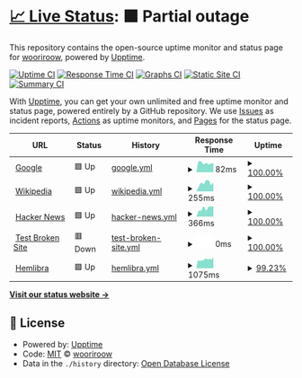 # [📈 Live Status](https://demo.upptime.js.org): <!--live status--> **🟧 Partial outage**

This repository contains the open-source uptime monitor and status page for [wooriroow](https://demo.upptime.js.org), powered by [Upptime](https://github.com/upptime/upptime).

[![Uptime CI](https://github.com/wooriroow/svrMonitoring/workflows/Uptime%20CI/badge.svg)](https://github.com/wooriroow/svrMonitoring/actions?query=workflow%3A%22Uptime+CI%22)
[![Response Time CI](https://github.com/wooriroow/svrMonitoring/workflows/Response%20Time%20CI/badge.svg)](https://github.com/wooriroow/svrMonitoring/actions?query=workflow%3A%22Response+Time+CI%22)
[![Graphs CI](https://github.com/wooriroow/svrMonitoring/workflows/Graphs%20CI/badge.svg)](https://github.com/wooriroow/svrMonitoring/actions?query=workflow%3A%22Graphs+CI%22)
[![Static Site CI](https://github.com/wooriroow/svrMonitoring/workflows/Static%20Site%20CI/badge.svg)](https://github.com/wooriroow/svrMonitoring/actions?query=workflow%3A%22Static+Site+CI%22)
[![Summary CI](https://github.com/wooriroow/svrMonitoring/workflows/Summary%20CI/badge.svg)](https://github.com/wooriroow/svrMonitoring/actions?query=workflow%3A%22Summary+CI%22)

With [Upptime](https://upptime.js.org), you can get your own unlimited and free uptime monitor and status page, powered entirely by a GitHub repository. We use [Issues](https://github.com/wooriroow/svrMonitoring/issues) as incident reports, [Actions](https://github.com/wooriroow/svrMonitoring/actions) as uptime monitors, and [Pages](https://demo.upptime.js.org) for the status page.

<!--start: status pages-->
<!-- This summary is generated by Upptime (https://github.com/upptime/upptime) -->
<!-- Do not edit this manually, your changes will be overwritten -->
<!-- prettier-ignore -->
| URL | Status | History | Response Time | Uptime |
| --- | ------ | ------- | ------------- | ------ |
| <img alt="" src="https://icons.duckduckgo.com/ip3/www.google.com.ico" height="13"> [Google](https://www.google.com) | 🟩 Up | [google.yml](https://github.com/wooriroow/svrMonitoring/commits/HEAD/history/google.yml) | <details><summary><img alt="Response time graph" src="./graphs/google/response-time-week.png" height="20"> 82ms</summary><br><a href="https://demo.upptime.js.org/history/google"><img alt="Response time 94" src="https://img.shields.io/endpoint?url=https%3A%2F%2Fraw.githubusercontent.com%2Fwooriroow%2FsvrMonitoring%2FHEAD%2Fapi%2Fgoogle%2Fresponse-time.json"></a><br><a href="https://demo.upptime.js.org/history/google"><img alt="24-hour response time 81" src="https://img.shields.io/endpoint?url=https%3A%2F%2Fraw.githubusercontent.com%2Fwooriroow%2FsvrMonitoring%2FHEAD%2Fapi%2Fgoogle%2Fresponse-time-day.json"></a><br><a href="https://demo.upptime.js.org/history/google"><img alt="7-day response time 82" src="https://img.shields.io/endpoint?url=https%3A%2F%2Fraw.githubusercontent.com%2Fwooriroow%2FsvrMonitoring%2FHEAD%2Fapi%2Fgoogle%2Fresponse-time-week.json"></a><br><a href="https://demo.upptime.js.org/history/google"><img alt="30-day response time 94" src="https://img.shields.io/endpoint?url=https%3A%2F%2Fraw.githubusercontent.com%2Fwooriroow%2FsvrMonitoring%2FHEAD%2Fapi%2Fgoogle%2Fresponse-time-month.json"></a><br><a href="https://demo.upptime.js.org/history/google"><img alt="1-year response time 94" src="https://img.shields.io/endpoint?url=https%3A%2F%2Fraw.githubusercontent.com%2Fwooriroow%2FsvrMonitoring%2FHEAD%2Fapi%2Fgoogle%2Fresponse-time-year.json"></a></details> | <details><summary><a href="https://demo.upptime.js.org/history/google">100.00%</a></summary><a href="https://demo.upptime.js.org/history/google"><img alt="All-time uptime 100.00%" src="https://img.shields.io/endpoint?url=https%3A%2F%2Fraw.githubusercontent.com%2Fwooriroow%2FsvrMonitoring%2FHEAD%2Fapi%2Fgoogle%2Fuptime.json"></a><br><a href="https://demo.upptime.js.org/history/google"><img alt="24-hour uptime 100.00%" src="https://img.shields.io/endpoint?url=https%3A%2F%2Fraw.githubusercontent.com%2Fwooriroow%2FsvrMonitoring%2FHEAD%2Fapi%2Fgoogle%2Fuptime-day.json"></a><br><a href="https://demo.upptime.js.org/history/google"><img alt="7-day uptime 100.00%" src="https://img.shields.io/endpoint?url=https%3A%2F%2Fraw.githubusercontent.com%2Fwooriroow%2FsvrMonitoring%2FHEAD%2Fapi%2Fgoogle%2Fuptime-week.json"></a><br><a href="https://demo.upptime.js.org/history/google"><img alt="30-day uptime 100.00%" src="https://img.shields.io/endpoint?url=https%3A%2F%2Fraw.githubusercontent.com%2Fwooriroow%2FsvrMonitoring%2FHEAD%2Fapi%2Fgoogle%2Fuptime-month.json"></a><br><a href="https://demo.upptime.js.org/history/google"><img alt="1-year uptime 100.00%" src="https://img.shields.io/endpoint?url=https%3A%2F%2Fraw.githubusercontent.com%2Fwooriroow%2FsvrMonitoring%2FHEAD%2Fapi%2Fgoogle%2Fuptime-year.json"></a></details>
| <img alt="" src="https://icons.duckduckgo.com/ip3/en.wikipedia.org.ico" height="13"> [Wikipedia](https://en.wikipedia.org) | 🟩 Up | [wikipedia.yml](https://github.com/wooriroow/svrMonitoring/commits/HEAD/history/wikipedia.yml) | <details><summary><img alt="Response time graph" src="./graphs/wikipedia/response-time-week.png" height="20"> 255ms</summary><br><a href="https://demo.upptime.js.org/history/wikipedia"><img alt="Response time 206" src="https://img.shields.io/endpoint?url=https%3A%2F%2Fraw.githubusercontent.com%2Fwooriroow%2FsvrMonitoring%2FHEAD%2Fapi%2Fwikipedia%2Fresponse-time.json"></a><br><a href="https://demo.upptime.js.org/history/wikipedia"><img alt="24-hour response time 263" src="https://img.shields.io/endpoint?url=https%3A%2F%2Fraw.githubusercontent.com%2Fwooriroow%2FsvrMonitoring%2FHEAD%2Fapi%2Fwikipedia%2Fresponse-time-day.json"></a><br><a href="https://demo.upptime.js.org/history/wikipedia"><img alt="7-day response time 255" src="https://img.shields.io/endpoint?url=https%3A%2F%2Fraw.githubusercontent.com%2Fwooriroow%2FsvrMonitoring%2FHEAD%2Fapi%2Fwikipedia%2Fresponse-time-week.json"></a><br><a href="https://demo.upptime.js.org/history/wikipedia"><img alt="30-day response time 206" src="https://img.shields.io/endpoint?url=https%3A%2F%2Fraw.githubusercontent.com%2Fwooriroow%2FsvrMonitoring%2FHEAD%2Fapi%2Fwikipedia%2Fresponse-time-month.json"></a><br><a href="https://demo.upptime.js.org/history/wikipedia"><img alt="1-year response time 206" src="https://img.shields.io/endpoint?url=https%3A%2F%2Fraw.githubusercontent.com%2Fwooriroow%2FsvrMonitoring%2FHEAD%2Fapi%2Fwikipedia%2Fresponse-time-year.json"></a></details> | <details><summary><a href="https://demo.upptime.js.org/history/wikipedia">100.00%</a></summary><a href="https://demo.upptime.js.org/history/wikipedia"><img alt="All-time uptime 100.00%" src="https://img.shields.io/endpoint?url=https%3A%2F%2Fraw.githubusercontent.com%2Fwooriroow%2FsvrMonitoring%2FHEAD%2Fapi%2Fwikipedia%2Fuptime.json"></a><br><a href="https://demo.upptime.js.org/history/wikipedia"><img alt="24-hour uptime 100.00%" src="https://img.shields.io/endpoint?url=https%3A%2F%2Fraw.githubusercontent.com%2Fwooriroow%2FsvrMonitoring%2FHEAD%2Fapi%2Fwikipedia%2Fuptime-day.json"></a><br><a href="https://demo.upptime.js.org/history/wikipedia"><img alt="7-day uptime 100.00%" src="https://img.shields.io/endpoint?url=https%3A%2F%2Fraw.githubusercontent.com%2Fwooriroow%2FsvrMonitoring%2FHEAD%2Fapi%2Fwikipedia%2Fuptime-week.json"></a><br><a href="https://demo.upptime.js.org/history/wikipedia"><img alt="30-day uptime 100.00%" src="https://img.shields.io/endpoint?url=https%3A%2F%2Fraw.githubusercontent.com%2Fwooriroow%2FsvrMonitoring%2FHEAD%2Fapi%2Fwikipedia%2Fuptime-month.json"></a><br><a href="https://demo.upptime.js.org/history/wikipedia"><img alt="1-year uptime 100.00%" src="https://img.shields.io/endpoint?url=https%3A%2F%2Fraw.githubusercontent.com%2Fwooriroow%2FsvrMonitoring%2FHEAD%2Fapi%2Fwikipedia%2Fuptime-year.json"></a></details>
| <img alt="" src="https://icons.duckduckgo.com/ip3/news.ycombinator.com.ico" height="13"> [Hacker News](https://news.ycombinator.com) | 🟩 Up | [hacker-news.yml](https://github.com/wooriroow/svrMonitoring/commits/HEAD/history/hacker-news.yml) | <details><summary><img alt="Response time graph" src="./graphs/hacker-news/response-time-week.png" height="20"> 366ms</summary><br><a href="https://demo.upptime.js.org/history/hacker-news"><img alt="Response time 333" src="https://img.shields.io/endpoint?url=https%3A%2F%2Fraw.githubusercontent.com%2Fwooriroow%2FsvrMonitoring%2FHEAD%2Fapi%2Fhacker-news%2Fresponse-time.json"></a><br><a href="https://demo.upptime.js.org/history/hacker-news"><img alt="24-hour response time 461" src="https://img.shields.io/endpoint?url=https%3A%2F%2Fraw.githubusercontent.com%2Fwooriroow%2FsvrMonitoring%2FHEAD%2Fapi%2Fhacker-news%2Fresponse-time-day.json"></a><br><a href="https://demo.upptime.js.org/history/hacker-news"><img alt="7-day response time 366" src="https://img.shields.io/endpoint?url=https%3A%2F%2Fraw.githubusercontent.com%2Fwooriroow%2FsvrMonitoring%2FHEAD%2Fapi%2Fhacker-news%2Fresponse-time-week.json"></a><br><a href="https://demo.upptime.js.org/history/hacker-news"><img alt="30-day response time 333" src="https://img.shields.io/endpoint?url=https%3A%2F%2Fraw.githubusercontent.com%2Fwooriroow%2FsvrMonitoring%2FHEAD%2Fapi%2Fhacker-news%2Fresponse-time-month.json"></a><br><a href="https://demo.upptime.js.org/history/hacker-news"><img alt="1-year response time 333" src="https://img.shields.io/endpoint?url=https%3A%2F%2Fraw.githubusercontent.com%2Fwooriroow%2FsvrMonitoring%2FHEAD%2Fapi%2Fhacker-news%2Fresponse-time-year.json"></a></details> | <details><summary><a href="https://demo.upptime.js.org/history/hacker-news">100.00%</a></summary><a href="https://demo.upptime.js.org/history/hacker-news"><img alt="All-time uptime 100.00%" src="https://img.shields.io/endpoint?url=https%3A%2F%2Fraw.githubusercontent.com%2Fwooriroow%2FsvrMonitoring%2FHEAD%2Fapi%2Fhacker-news%2Fuptime.json"></a><br><a href="https://demo.upptime.js.org/history/hacker-news"><img alt="24-hour uptime 100.00%" src="https://img.shields.io/endpoint?url=https%3A%2F%2Fraw.githubusercontent.com%2Fwooriroow%2FsvrMonitoring%2FHEAD%2Fapi%2Fhacker-news%2Fuptime-day.json"></a><br><a href="https://demo.upptime.js.org/history/hacker-news"><img alt="7-day uptime 100.00%" src="https://img.shields.io/endpoint?url=https%3A%2F%2Fraw.githubusercontent.com%2Fwooriroow%2FsvrMonitoring%2FHEAD%2Fapi%2Fhacker-news%2Fuptime-week.json"></a><br><a href="https://demo.upptime.js.org/history/hacker-news"><img alt="30-day uptime 100.00%" src="https://img.shields.io/endpoint?url=https%3A%2F%2Fraw.githubusercontent.com%2Fwooriroow%2FsvrMonitoring%2FHEAD%2Fapi%2Fhacker-news%2Fuptime-month.json"></a><br><a href="https://demo.upptime.js.org/history/hacker-news"><img alt="1-year uptime 100.00%" src="https://img.shields.io/endpoint?url=https%3A%2F%2Fraw.githubusercontent.com%2Fwooriroow%2FsvrMonitoring%2FHEAD%2Fapi%2Fhacker-news%2Fuptime-year.json"></a></details>
| <img alt="" src="https://icons.duckduckgo.com/ip3/thissitedoesnotexist.koj.co.ico" height="13"> [Test Broken Site](https://thissitedoesnotexist.koj.co) | 🟥 Down | [test-broken-site.yml](https://github.com/wooriroow/svrMonitoring/commits/HEAD/history/test-broken-site.yml) | <details><summary><img alt="Response time graph" src="./graphs/test-broken-site/response-time-week.png" height="20"> 0ms</summary><br><a href="https://demo.upptime.js.org/history/test-broken-site"><img alt="Response time 0" src="https://img.shields.io/endpoint?url=https%3A%2F%2Fraw.githubusercontent.com%2Fwooriroow%2FsvrMonitoring%2FHEAD%2Fapi%2Ftest-broken-site%2Fresponse-time.json"></a><br><a href="https://demo.upptime.js.org/history/test-broken-site"><img alt="24-hour response time 0" src="https://img.shields.io/endpoint?url=https%3A%2F%2Fraw.githubusercontent.com%2Fwooriroow%2FsvrMonitoring%2FHEAD%2Fapi%2Ftest-broken-site%2Fresponse-time-day.json"></a><br><a href="https://demo.upptime.js.org/history/test-broken-site"><img alt="7-day response time 0" src="https://img.shields.io/endpoint?url=https%3A%2F%2Fraw.githubusercontent.com%2Fwooriroow%2FsvrMonitoring%2FHEAD%2Fapi%2Ftest-broken-site%2Fresponse-time-week.json"></a><br><a href="https://demo.upptime.js.org/history/test-broken-site"><img alt="30-day response time 0" src="https://img.shields.io/endpoint?url=https%3A%2F%2Fraw.githubusercontent.com%2Fwooriroow%2FsvrMonitoring%2FHEAD%2Fapi%2Ftest-broken-site%2Fresponse-time-month.json"></a><br><a href="https://demo.upptime.js.org/history/test-broken-site"><img alt="1-year response time 0" src="https://img.shields.io/endpoint?url=https%3A%2F%2Fraw.githubusercontent.com%2Fwooriroow%2FsvrMonitoring%2FHEAD%2Fapi%2Ftest-broken-site%2Fresponse-time-year.json"></a></details> | <details><summary><a href="https://demo.upptime.js.org/history/test-broken-site">100.00%</a></summary><a href="https://demo.upptime.js.org/history/test-broken-site"><img alt="All-time uptime 100.00%" src="https://img.shields.io/endpoint?url=https%3A%2F%2Fraw.githubusercontent.com%2Fwooriroow%2FsvrMonitoring%2FHEAD%2Fapi%2Ftest-broken-site%2Fuptime.json"></a><br><a href="https://demo.upptime.js.org/history/test-broken-site"><img alt="24-hour uptime 100.00%" src="https://img.shields.io/endpoint?url=https%3A%2F%2Fraw.githubusercontent.com%2Fwooriroow%2FsvrMonitoring%2FHEAD%2Fapi%2Ftest-broken-site%2Fuptime-day.json"></a><br><a href="https://demo.upptime.js.org/history/test-broken-site"><img alt="7-day uptime 100.00%" src="https://img.shields.io/endpoint?url=https%3A%2F%2Fraw.githubusercontent.com%2Fwooriroow%2FsvrMonitoring%2FHEAD%2Fapi%2Ftest-broken-site%2Fuptime-week.json"></a><br><a href="https://demo.upptime.js.org/history/test-broken-site"><img alt="30-day uptime 100.00%" src="https://img.shields.io/endpoint?url=https%3A%2F%2Fraw.githubusercontent.com%2Fwooriroow%2FsvrMonitoring%2FHEAD%2Fapi%2Ftest-broken-site%2Fuptime-month.json"></a><br><a href="https://demo.upptime.js.org/history/test-broken-site"><img alt="1-year uptime 100.00%" src="https://img.shields.io/endpoint?url=https%3A%2F%2Fraw.githubusercontent.com%2Fwooriroow%2FsvrMonitoring%2FHEAD%2Fapi%2Ftest-broken-site%2Fuptime-year.json"></a></details>
| <img alt="" src="https://icons.duckduckgo.com/ip3/hemlibra.jw-pharma.co.kr.ico" height="13"> [Hemlibra](https://Hemlibra.jw-pharma.co.kr) | 🟩 Up | [hemlibra.yml](https://github.com/wooriroow/svrMonitoring/commits/HEAD/history/hemlibra.yml) | <details><summary><img alt="Response time graph" src="./graphs/hemlibra/response-time-week.png" height="20"> 1075ms</summary><br><a href="https://demo.upptime.js.org/history/hemlibra"><img alt="Response time 1072" src="https://img.shields.io/endpoint?url=https%3A%2F%2Fraw.githubusercontent.com%2Fwooriroow%2FsvrMonitoring%2FHEAD%2Fapi%2Fhemlibra%2Fresponse-time.json"></a><br><a href="https://demo.upptime.js.org/history/hemlibra"><img alt="24-hour response time 1168" src="https://img.shields.io/endpoint?url=https%3A%2F%2Fraw.githubusercontent.com%2Fwooriroow%2FsvrMonitoring%2FHEAD%2Fapi%2Fhemlibra%2Fresponse-time-day.json"></a><br><a href="https://demo.upptime.js.org/history/hemlibra"><img alt="7-day response time 1075" src="https://img.shields.io/endpoint?url=https%3A%2F%2Fraw.githubusercontent.com%2Fwooriroow%2FsvrMonitoring%2FHEAD%2Fapi%2Fhemlibra%2Fresponse-time-week.json"></a><br><a href="https://demo.upptime.js.org/history/hemlibra"><img alt="30-day response time 1072" src="https://img.shields.io/endpoint?url=https%3A%2F%2Fraw.githubusercontent.com%2Fwooriroow%2FsvrMonitoring%2FHEAD%2Fapi%2Fhemlibra%2Fresponse-time-month.json"></a><br><a href="https://demo.upptime.js.org/history/hemlibra"><img alt="1-year response time 1072" src="https://img.shields.io/endpoint?url=https%3A%2F%2Fraw.githubusercontent.com%2Fwooriroow%2FsvrMonitoring%2FHEAD%2Fapi%2Fhemlibra%2Fresponse-time-year.json"></a></details> | <details><summary><a href="https://demo.upptime.js.org/history/hemlibra">99.23%</a></summary><a href="https://demo.upptime.js.org/history/hemlibra"><img alt="All-time uptime 99.55%" src="https://img.shields.io/endpoint?url=https%3A%2F%2Fraw.githubusercontent.com%2Fwooriroow%2FsvrMonitoring%2FHEAD%2Fapi%2Fhemlibra%2Fuptime.json"></a><br><a href="https://demo.upptime.js.org/history/hemlibra"><img alt="24-hour uptime 98.41%" src="https://img.shields.io/endpoint?url=https%3A%2F%2Fraw.githubusercontent.com%2Fwooriroow%2FsvrMonitoring%2FHEAD%2Fapi%2Fhemlibra%2Fuptime-day.json"></a><br><a href="https://demo.upptime.js.org/history/hemlibra"><img alt="7-day uptime 99.23%" src="https://img.shields.io/endpoint?url=https%3A%2F%2Fraw.githubusercontent.com%2Fwooriroow%2FsvrMonitoring%2FHEAD%2Fapi%2Fhemlibra%2Fuptime-week.json"></a><br><a href="https://demo.upptime.js.org/history/hemlibra"><img alt="30-day uptime 99.55%" src="https://img.shields.io/endpoint?url=https%3A%2F%2Fraw.githubusercontent.com%2Fwooriroow%2FsvrMonitoring%2FHEAD%2Fapi%2Fhemlibra%2Fuptime-month.json"></a><br><a href="https://demo.upptime.js.org/history/hemlibra"><img alt="1-year uptime 99.55%" src="https://img.shields.io/endpoint?url=https%3A%2F%2Fraw.githubusercontent.com%2Fwooriroow%2FsvrMonitoring%2FHEAD%2Fapi%2Fhemlibra%2Fuptime-year.json"></a></details>

<!--end: status pages-->

[**Visit our status website →**](https://demo.upptime.js.org)

## 📄 License

- Powered by: [Upptime](https://github.com/upptime/upptime)
- Code: [MIT](./LICENSE) © [wooriroow](https://demo.upptime.js.org)
- Data in the `./history` directory: [Open Database License](https://opendatacommons.org/licenses/odbl/1-0/)
